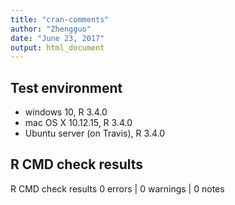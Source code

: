 ```yaml
---
title: "cran-comments"
author: "Zhengguo"
date: "June 23, 2017"
output: html_document
---
```


## Test environment
* windows 10, R 3.4.0
* mac OS X 10.12.15, R 3.4.0
* Ubuntu server (on Travis), R 3.4.0

## R CMD check results
R CMD check results
0 errors | 0 warnings | 0 notes